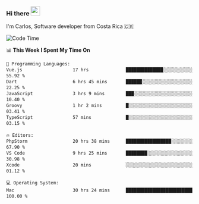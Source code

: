 ### Hi there <img src="https://media.giphy.com/media/hvRJCLFzcasrR4ia7z/giphy.gif" width="25px" height="25px">

I'm Carlos, Software developer from Costa Rica 🇨🇷

[//]: # (<a href="https://app.daily.dev/carum98"><img src="https://github.com/carum98/carum98/blob/main/devcard.svg" width="400" alt="Carlos Umaña Acevedo's Dev Card"/></a>)


<!--START_SECTION:waka-->
![Code Time](http://img.shields.io/badge/Code%20Time-12%2C335%20hrs%2041%20mins-blue)

📊 **This Week I Spent My Time On** 

```text
💬 Programming Languages: 
Vue.js                   17 hrs              ██████████████░░░░░░░░░░░   55.92 % 
Dart                     6 hrs 45 mins       ██████░░░░░░░░░░░░░░░░░░░   22.25 % 
JavaScript               3 hrs 9 mins        ███░░░░░░░░░░░░░░░░░░░░░░   10.40 % 
Groovy                   1 hr 2 mins         █░░░░░░░░░░░░░░░░░░░░░░░░   03.41 % 
TypeScript               57 mins             █░░░░░░░░░░░░░░░░░░░░░░░░   03.15 % 

🔥 Editors: 
PhpStorm                 20 hrs 38 mins      █████████████████░░░░░░░░   67.90 % 
VS Code                  9 hrs 25 mins       ████████░░░░░░░░░░░░░░░░░   30.98 % 
Xcode                    20 mins             ░░░░░░░░░░░░░░░░░░░░░░░░░   01.12 % 

💻 Operating System: 
Mac                      30 hrs 24 mins      █████████████████████████   100.00 % 
```


<!--END_SECTION:waka-->
